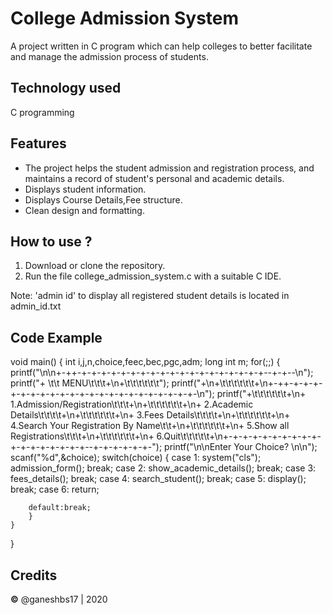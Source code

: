 # College Admission System

A project written in C program which can help colleges to better facilitate and manage the admission process of students.

## Technology used
 C programming 
 
## Features
- The project helps the student admission and registration process, and maintains a record of student's personal and academic details.
- Displays student information.
- Displays Course Details,Fee structure.
- Clean design and formatting.

## How to use ?
1. Download or clone the repository.
2. Run the file college_admission_system.c with a suitable C IDE.

Note: 'admin id' to display all registered student details is located in admin_id.txt

## Code Example
void main()
{
    int i,j,n,choice,feec,bec,pgc,adm;
    long int m;
    for(;;) {
        printf("\n\n+-++-+-+-+-+-+-+-+-+-+-+-+-+-+-+-+-+-+-+-+--+-+--\n");
        printf("+ \t\t     MENU\t\t\t+\n+\t\t\t\t\t\t");
        printf("+\n+\t\t\t\t\t\t+\n+-++-+-+-+-+-+-+-+-+-+-+-+-+-+-+-+-+-+-+-+-+-+-+-\n");
        printf("+\t\t\t\t\t\t+\n+ 1.Admission/Registration\t\t\t+\n+\t\t\t\t\t\t+\n+ 2.Academic Details\t\t\t\t+\n+\t\t\t\t\t\t+\n+ 3.Fees Details\t\t\t\t+\n+\t\t\t\t\t\t+\n+ 4.Search Your Registration By Name\t\t+\n+\t\t\t\t\t\t+\n+ 5.Show all Registrations\t\t\t+\n+\t\t\t\t\t\t+\n+ 6.Quit\t\t\t\t\t+\n+-+-+-+-+-+-+-+-+-+-+-+-+-+-+-+-+-+--+-+-+-+-+-+-");
        printf("\n\nEnter Your Choice? \n\n");
        scanf("%d",&choice);
        switch(choice) {
        case 1: system("cls");
                admission_form();
                break;
        case 2: show_academic_details();
                break;
        case 3: fees_details();
                break;
        case 4: search_student();
                break;
        case 5: display();
                break;
        case 6: return;

        default:break;
        }
    }
  }


## Credits
**©** @ganeshbs17 | 2020







